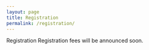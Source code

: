 ```yaml
---
layout: page
title: Registration
permalink: /registration/
---
```


Registration
Registration fees will be announced soon.  
